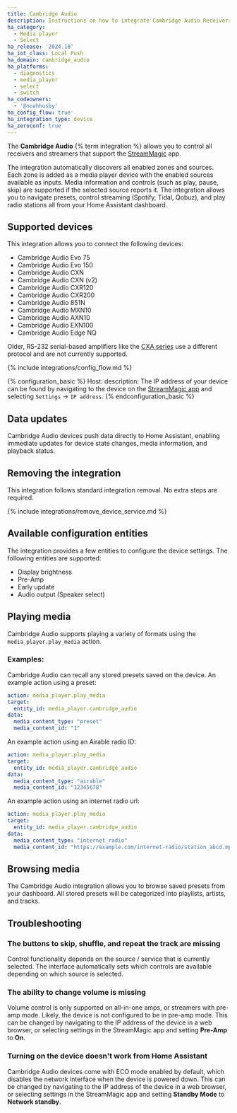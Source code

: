```yaml
---
title: Cambridge Audio
description: Instructions on how to integrate Cambridge Audio Receivers into Home Assistant.
ha_category:
  - Media player
  - Select
ha_release: '2024.10'
ha_iot_class: Local Push
ha_domain: cambridge_audio
ha_platforms:
  - diagnostics
  - media_player
  - select
  - switch
ha_codeowners:
  - '@noahhusby'
ha_config_flow: true
ha_integration_type: device
ha_zeroconf: true
---
```


The **Cambridge Audio** {% term integration %} allows you to control all receivers and streamers that support the [StreamMagic](https://www.cambridgeaudio.com/usa/en/products/streammagic) app.

The integration automatically discovers all enabled zones and sources. Each zone is added as a media player device with the enabled sources available as inputs. Media information and controls (such as play, pause, skip) are supported if the selected source reports it. The integration allows you to navigate presets, control streaming (Spotify, Tidal, Qobuz), and play radio stations all from your Home Assistant dashboard.

## Supported devices

This integration allows you to connect the following devices:

- Cambridge Audio Evo 75
- Cambridge Audio Evo 150
- Cambridge Audio CXN
- Cambridge Audio CXN (v2)
- Cambridge Audio CXR120
- Cambridge Audio CXR200
- Cambridge Audio 851N
- Cambridge Audio MXN10
- Cambridge Audio AXN10
- Cambridge Audio EXN100
- Cambridge Audio Edge NQ

Older, RS-232 serial-based amplifiers like the [CXA series](https://www.cambridgeaudio.com/usa/en/products/hi-fi/cx-series-2/cxa81)
use a different protocol and are not currently supported.

{% include integrations/config_flow.md %}

{% configuration_basic %}
Host:
  description: The IP address of your device can be found by navigating to the device on the [StreamMagic app](https://www.cambridgeaudio.com/usa/en/products/streammagic) and selecting `Settings` → `IP address`.
{% endconfiguration_basic %}

## Data updates

Cambridge Audio devices push data directly to Home Assistant, enabling immediate updates for device state changes, media information, and playback status.

## Removing the integration

This integration follows standard integration removal. No extra steps are required.

{% include integrations/remove_device_service.md %}

## Available configuration entities

The integration provides a few entities to configure the device settings. The following entities are supported:

- Display brightness
- Pre-Amp
- Early update
- Audio output (Speaker select)

## Playing media

Cambridge Audio supports playing a variety of formats using the `media_player.play_media` action. 

### Examples:

Cambridge Audio can recall any stored presets saved on the device. An example action using a preset:
```yaml
action: media_player.play_media
target:
  entity_id: media_player.cambridge_audio
data:
  media_content_type: "preset"
  media_content_id: "1"
```

An example action using an Airable radio ID:

```yaml
action: media_player.play_media
target:
  entity_id: media_player.cambridge_audio
data:
  media_content_type: "airable"
  media_content_id: "12345678"
```

An example action using an internet radio url:
```yaml
action: media_player.play_media
target:
  entity_id: media_player.cambridge_audio
data:
  media_content_type: "internet_radio"
  media_content_id: "https://example.com/internet-radio/station_abcd.mp3"
```

## Browsing media

The Cambridge Audio integration allows you to browse saved presets from your dashboard. 
All stored presets will be categorized into playlists, artists, and tracks.

## Troubleshooting

### The buttons to skip, shuffle, and repeat the track are missing

Control functionality depends on the source / service that is currently selected.
The interface automatically sets which controls are available depending on which source is selected.

### The ability to change volume is missing

Volume control is only supported on all-in-one amps, or streamers with pre-amp mode.
Likely, the device is not configured to be in pre-amp mode.
This can be changed by navigating to the IP address of the device in a web browser,
or selecting settings in the StreamMagic app and setting **Pre-Amp** to **On**.

### Turning on the device doesn't work from Home Assistant

Cambridge Audio devices come with ECO mode enabled by default, which disables the network interface when
the device is powered down. This can be changed by navigating to the IP address of the device in a web browser,
or selecting settings in the StreamMagic app and setting **Standby Mode** to **Network standby**.
